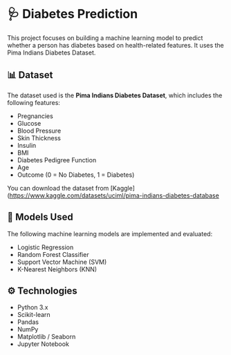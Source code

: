 # 🩺 Diabetes Prediction

This project focuses on building a machine learning model to predict whether a person has diabetes based on health-related features. It uses the Pima Indians Diabetes Dataset.

## 📊 Dataset

The dataset used is the **Pima Indians Diabetes Dataset**, which includes the following features:

- Pregnancies
- Glucose
- Blood Pressure
- Skin Thickness
- Insulin
- BMI
- Diabetes Pedigree Function
- Age
- Outcome (0 = No Diabetes, 1 = Diabetes)

You can download the dataset from [Kaggle](https://www.kaggle.com/datasets/uciml/pima-indians-diabetes-database
## 🧠 Models Used

The following machine learning models are implemented and evaluated:

- Logistic Regression
- Random Forest Classifier
- Support Vector Machine (SVM)
- K-Nearest Neighbors (KNN)

## ⚙️ Technologies

- Python 3.x
- Scikit-learn
- Pandas
- NumPy
- Matplotlib / Seaborn
- Jupyter Notebook
